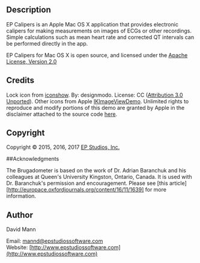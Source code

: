 ## Description
EP Calipers is an Apple Mac OS X application that
provides electronic calipers for making measurements on images of ECGs
or other recordings.  Simple calculations such as mean heart rate and
corrected QT intervals can be performed directly in the app.

EP Calipers for Mac OS X is open source, and licensed under the 
[Apache License, Version 2.0](http://www.apache.org/licenses/LICENSE-2.0.html)

## Credits
Lock icon from [iconshow](http://iconshow.me/lock-2).  By: designmodo.  License: CC ([Attribution 3.0 Unported](http://creativecommons.org/licenses/by/3.0/)).  Other icons from Apple [IKImageViewDemo](https://developer.apple.com/library/mac/samplecode/IKImageViewDemo/Introduction/Intro.html).  Unlimited rights to reproduce and modify portions of this demo are granted by Apple in the disclaimer attached to the source code [here](https://developer.apple.com/library/mac/samplecode/IKImageViewDemo/Listings/Controller_h.html#//apple_ref/doc/uid/DTS10004049-Controller_h-DontLinkElementID_3).

## Copyright
Copyright © 2015, 2016, 2017 [EP Studios, Inc.](http://www.epstudiossoftware.com)

##Acknowledgments

The Brugadometer is based on the work of Dr. Adrian Baranchuk and his colleagues at Queen's University Kingston, Ontario, Canada. It is used with Dr. Baranchuk's permission and encouragement. Please see [this article][http://europace.oxfordjournals.org/content/16/11/1639] for more information.

## Author
David Mann

Email: [mannd@epstudiossoftware.com](mailto:mannd@epstudiossoftware.com)  
Website: [http://www.epstudiossoftware.com](http://www.epstudiossoftware.com)   

